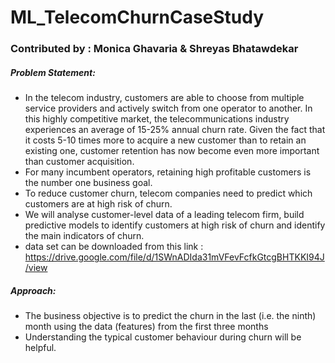 # ML_TelecomChurnCaseStudy

### Contributed by : Monica Ghavaria & Shreyas Bhatawdekar

##### Problem Statement:
- In the telecom industry, customers are able to choose from multiple service providers and actively switch from one operator to another. In this highly competitive market, the telecommunications industry experiences an average of 15-25% annual churn rate. Given the fact that it costs 5-10 times more to acquire a new customer than to retain an existing one, customer retention has now become even more important than customer acquisition.
- For many incumbent operators, retaining high profitable customers is the number one business goal.
- To reduce customer churn, telecom companies need to predict which customers are at high risk of churn.
- We will analyse customer-level data of a leading telecom firm, build predictive models to identify customers at high risk of churn and identify the main indicators of churn.
- data set can be downloaded from this link : https://drive.google.com/file/d/1SWnADIda31mVFevFcfkGtcgBHTKKI94J/view

##### Approach:
- The business objective is to predict the churn in the last (i.e. the ninth) month using the data (features) from the first three months
- Understanding the typical customer behaviour during churn will be helpful.
